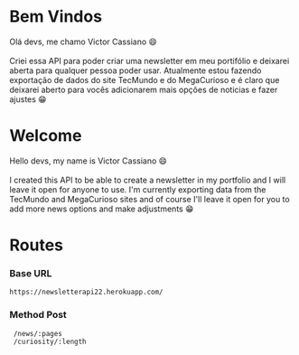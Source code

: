 ﻿# Bem Vindos

Olá devs, me chamo Victor Cassiano 😄 <br /><br />
Criei essa API para poder criar uma newsletter em meu portifólio e deixarei aberta para qualquer pessoa poder usar.
Atualmente estou fazendo exportação de dados do site TecMundo e do MegaCurioso e é claro que deixarei aberto para vocês adicionarem mais opções de noticias e fazer ajustes 😁

# Welcome

Hello devs, my name is Victor Cassiano 😄 <br /><br />
I created this API to be able to create a newsletter in my portfolio and I will leave it open for anyone to use.
I'm currently exporting data from the TecMundo and MegaCurioso sites and of course I'll leave it open for you to add more news options and make adjustments 😁


# Routes
### Base URL
	https://newsletterapi22.herokuapp.com/
	
### Method Post
	 /news/:pages
	 /curiosity/:length

 


